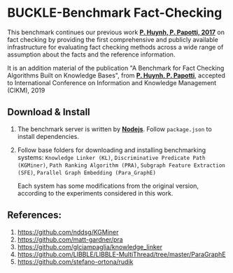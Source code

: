 # BUCKLE-Benchmark Fact-Checking
This benchmark continues our previous work **[P. Huynh, P. Papotti, 2017](http://www.eurecom.fr/fr/publication/5468/download/data-publi-5468.pdf)** on fact checking by providing the first comprehensive and publicly available infrastructure for evaluating fact checking methods across a wide range of assumption about the facts and the reference information.

It is an addition material of the publication "A Benchmark for Fact Checking Algorithms Built on Knowledge Bases", from **[P. Huynh, P. Papotti](http://www.eurecom.fr/en/publication/5996/download/data-publi-5996.pdf)**, accepted to International Conference on Information and Knowledge Management (CIKM), 2019

## Download & Install
1. The benchmark server is written by **[Nodejs](https://nodejs.org/en/download/)**. Follow `package.json` to install dependencies.
2. Follow base folders for downloading and installing benchmarking systems: `Knowledge Linker (KL)`, `Discriminative Predicate Path (KGMiner)`, `Path Ranking Algorithm (PRA)`, `Subgraph Feature Extraction (SFE)`, `Parallel Graph Embedding (Para_GraphE)` 
   
   Each system has some modifications from the original version, according to the experiments considered in this work.
   
## References:
1. https://github.com/nddsg/KGMiner
2. https://github.com/matt-gardner/pra
3. https://github.com/glciampaglia/knowledge_linker
4. https://github.com/LIBBLE/LIBBLE-MultiThread/tree/master/ParaGraphE
5. https://github.com/stefano-ortona/rudik







